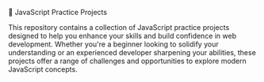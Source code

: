 🚀 JavaScript Practice Projects

This repository contains a collection of JavaScript practice projects designed to help you enhance your skills and build confidence in web development. Whether you're a beginner looking to solidify your understanding or an experienced developer sharpening your abilities, these projects offer a range of challenges and opportunities to explore modern JavaScript concepts.
